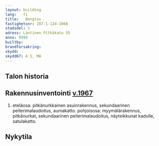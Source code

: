 ```yaml
---
layout: building
lang:   fi
title:   Bengtas
fastighetsnr: 287-1-124-1068
stadsdel: 1
adress: Läntinen Pitkäkatu 55
anno: 9999
builtby:
brandforsakring:
skydd:
skydd67: A I, MA
---
```

## Talon historia

## Rakennusinventointi <a href="/sources/keinanen_karki.pdf">v.1967</a>
1. eteläosa: pitkänurkkainen asuinrakennus, sekundaarinen peiterimalaudoitus, aumakatto.
pohjoisosa: myymälärakennus, pitkänurkat, sekundaarinen peiterimalaudoitus, näyteikkunat kadulle, satulakatto.

## Nykytila